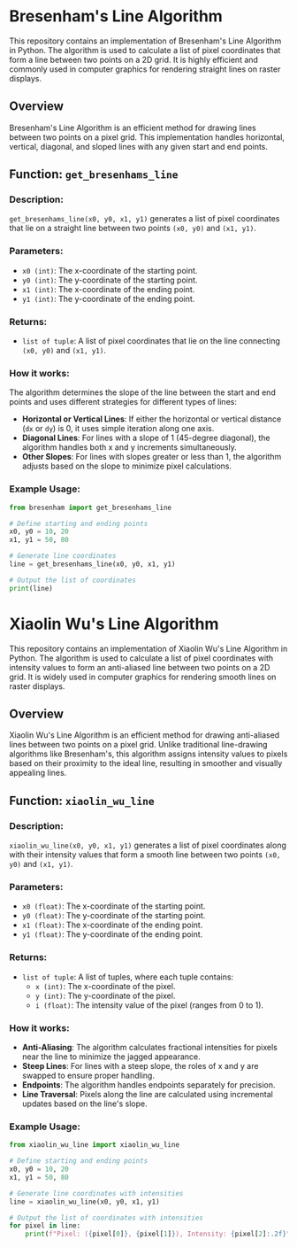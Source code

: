 # Bresenham's Line Algorithm

This repository contains an implementation of Bresenham's Line Algorithm in Python. The algorithm is used to calculate a list of pixel coordinates that form a line between two points on a 2D grid. It is highly efficient and commonly used in computer graphics for rendering straight lines on raster displays.

## Overview

Bresenham's Line Algorithm is an efficient method for drawing lines between two points on a pixel grid. This implementation handles horizontal, vertical, diagonal, and sloped lines with any given start and end points.

## Function: `get_bresenhams_line`

### Description:
`get_bresenhams_line(x0, y0, x1, y1)` generates a list of pixel coordinates that lie on a straight line between two points `(x0, y0)` and `(x1, y1)`.

### Parameters:
- `x0 (int)`: The x-coordinate of the starting point.
- `y0 (int)`: The y-coordinate of the starting point.
- `x1 (int)`: The x-coordinate of the ending point.
- `y1 (int)`: The y-coordinate of the ending point.

### Returns:
- `list of tuple`: A list of pixel coordinates that lie on the line connecting `(x0, y0)` and `(x1, y1)`.

### How it works:
The algorithm determines the slope of the line between the start and end points and uses different strategies for different types of lines:
- **Horizontal or Vertical Lines**: If either the horizontal or vertical distance (`dx` or `dy`) is 0, it uses simple iteration along one axis.
- **Diagonal Lines**: For lines with a slope of 1 (45-degree diagonal), the algorithm handles both x and y increments simultaneously.
- **Other Slopes**: For lines with slopes greater or less than 1, the algorithm adjusts based on the slope to minimize pixel calculations.

### Example Usage:
```python
from bresenham import get_bresenhams_line

# Define starting and ending points
x0, y0 = 10, 20
x1, y1 = 50, 80

# Generate line coordinates
line = get_bresenhams_line(x0, y0, x1, y1)

# Output the list of coordinates
print(line)
```

# Xiaolin Wu's Line Algorithm

This repository contains an implementation of Xiaolin Wu's Line Algorithm in Python. The algorithm is used to calculate a list of pixel coordinates with intensity values to form an anti-aliased line between two points on a 2D grid. It is widely used in computer graphics for rendering smooth lines on raster displays.

## Overview

Xiaolin Wu's Line Algorithm is an efficient method for drawing anti-aliased lines between two points on a pixel grid. Unlike traditional line-drawing algorithms like Bresenham's, this algorithm assigns intensity values to pixels based on their proximity to the ideal line, resulting in smoother and visually appealing lines.

## Function: `xiaolin_wu_line`

### Description:
`xiaolin_wu_line(x0, y0, x1, y1)` generates a list of pixel coordinates along with their intensity values that form a smooth line between two points `(x0, y0)` and `(x1, y1)`.

### Parameters:
- `x0 (float)`: The x-coordinate of the starting point.
- `y0 (float)`: The y-coordinate of the starting point.
- `x1 (float)`: The x-coordinate of the ending point.
- `y1 (float)`: The y-coordinate of the ending point.

### Returns:
- `list of tuple`: A list of tuples, where each tuple contains:
  - `x (int)`: The x-coordinate of the pixel.
  - `y (int)`: The y-coordinate of the pixel.
  - `i (float)`: The intensity value of the pixel (ranges from 0 to 1).

### How it works:
- **Anti-Aliasing**: The algorithm calculates fractional intensities for pixels near the line to minimize the jagged appearance.
- **Steep Lines**: For lines with a steep slope, the roles of x and y are swapped to ensure proper handling.
- **Endpoints**: The algorithm handles endpoints separately for precision.
- **Line Traversal**: Pixels along the line are calculated using incremental updates based on the line's slope.

### Example Usage:
```python
from xiaolin_wu_line import xiaolin_wu_line

# Define starting and ending points
x0, y0 = 10, 20
x1, y1 = 50, 80

# Generate line coordinates with intensities
line = xiaolin_wu_line(x0, y0, x1, y1)

# Output the list of coordinates with intensities
for pixel in line:
    print(f"Pixel: ({pixel[0]}, {pixel[1]}), Intensity: {pixel[2]:.2f}")
```
